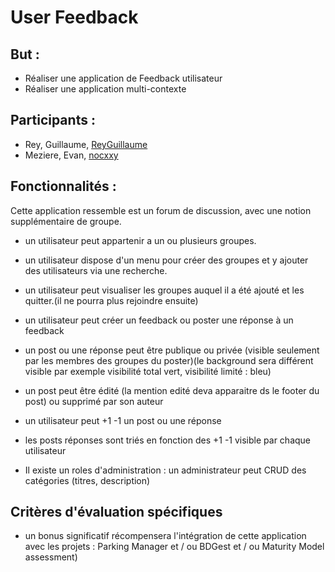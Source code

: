 # User Feedback

## But :

* Réaliser une application de Feedback utilisateur
* Réaliser une application multi-contexte


## Participants :
* Rey, Guillaume, [ReyGuillaume](https://github.com/ReyGuillaume)
* Meziere, Evan, [nocxxy](https://github.com/nocxxy)


## Fonctionnalités :

Cette application ressemble est un forum de discussion, avec une notion supplémentaire de groupe.

* un utilisateur peut appartenir a un ou plusieurs groupes.
* un utilisateur dispose d'un menu pour créer des groupes et y ajouter des utilisateurs via une recherche.
* un utilisateur peut visualiser les groupes auquel il a été ajouté et les quitter.(il ne pourra plus rejoindre ensuite)

* un utilisateur peut créer un feedback ou poster une réponse à un feedback
* un post ou une réponse peut être publique ou privée (visible seulement par les membres des groupes du poster)(le background sera différent visible par exemple visibilité total vert, visibilité limité : bleu)
* un post peut être édité (la mention edité deva apparaitre ds le footer du post) ou supprimé par son auteur
* un utilisateur peut +1 -1 un post ou une réponse
* les posts réponses sont triés en fonction des +1 -1 visible par chaque utilisateur

* Il existe un roles d'administration : un administrateur peut CRUD des catégories (titres, description)

## Critères d'évaluation spécifiques
* un bonus significatif récompensera l'intégration de cette application avec les projets : Parking Manager et / ou BDGest et / ou Maturity Model assessment) 
